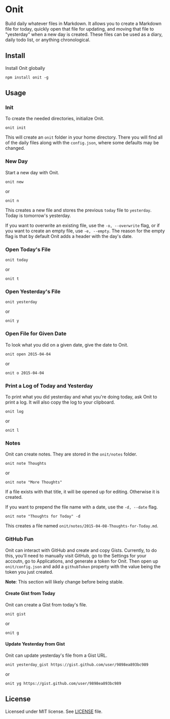 # Onit

Build daily whatever files in Markdown. It allows you to create a Markdown file for today, quickly open that file for updating, and moving that file to "yesterday" when a new day is created. These files can be used as a diary, daily todo list, or anything chronological.

## Install

Install Onit globally

```shell
npm install onit -g
```

## Usage

### Init

To create the needed directories, initialize Onit.

```shell
onit init
```

This will create an `onit` folder in your home directory. There you will find all of the daily files along with the `config.json`, where some defaults may be changed.

### New Day

Start a new day with Onit.

```shell
onit new
```

or

```shell
onit n
```

This creates a new file and stores the previous `today` file to `yesterday`. Today is tomorrow's yesterday.

If you want to overwrite an existing file, use the `-o, --overwrite` flag, or if you want to create an empty file, use `-e, --empty`. The reason for the empty flag is that by default Onit adds a header with the day's date.

### Open Today's File

```shell
onit today
```

or

```shell
onit t
```

### Open Yesterday's File

```shell
onit yesterday
```

or

```shell
onit y
```

### Open File for Given Date

To look what you did on a given date, give the date to Onit.

```shell
onit open 2015-04-04
```

or

```shell
onit o 2015-04-04
```

### Print a Log of Today and Yesterday

To print what you did yesterday and what you're doing today, ask Onit to print a log. It will also copy the log to your clipboard.

```shell
onit log
```

or

```shell
onit l
```

### Notes

Onit can create notes. They are stored in the `onit/notes` folder.

```shell
onit note Thoughts
```

or

```shell
onit note "More Thoughts"
```

If a file exists with that title, it will be opened up for editing. Otherwise it is created.

If you want to prepend the file name with a date, use the `-d, --date` flag.

```shell
onit note "Thoughts for Today" -d
```

This creates a file named `onit/notes/2015-04-08-Thoughts-for-Today.md`.

### GitHub Fun

Onit can interact with GitHub and create and copy Gists. Currently, to do this, you'll need to manually visit GitHub, go to the Settings for your accoutn, go to Applications, and generate a token for Onit. Then open up `onit/config.json` and add a `githubToken` property with the value being the token you just created.

**Note**: This section will likely change before being stable.

#### Create Gist from Today

Onit can create a Gist from today's file.

```shell
onit gist
```

or

```shell
onit g
```

#### Update Yesterday from Gist

Onit can update yesterday's file from a Gist URL.

```shell
onit yesterday_gist https://gist.github.com/user/9898ea893bc989
```

or

```shell
onit yg https://gist.github.com/user/9898ea893bc989
```

## License

Licensed under MIT license. See [LICENSE](./LICENSE) file.

